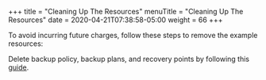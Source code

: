 +++
title = "Cleaning Up The Resources"
menuTitle = "Cleaning Up The Resources"
date = 2020-04-21T07:38:58-05:00
weight = 66
+++


To avoid incurring future charges, follow these steps to remove the
example resources:

 Delete backup policy, backup plans, and recovery points by following
    this
    [guide](https://docs.aws.amazon.com/aws-backup/latest/devguide/gs-cleanup-resources.html).


